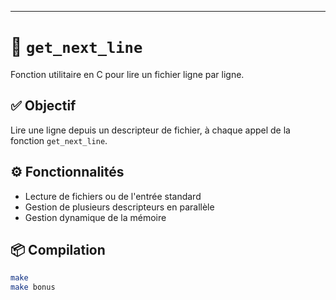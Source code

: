 
---

# 📁 `get_next_line`

Fonction utilitaire en C pour lire un fichier ligne par ligne.

## ✅ Objectif

Lire une ligne depuis un descripteur de fichier, à chaque appel de la fonction `get_next_line`.

## ⚙️ Fonctionnalités

- Lecture de fichiers ou de l'entrée standard
- Gestion de plusieurs descripteurs en parallèle
- Gestion dynamique de la mémoire

## 📦 Compilation

```bash
make
make bonus
